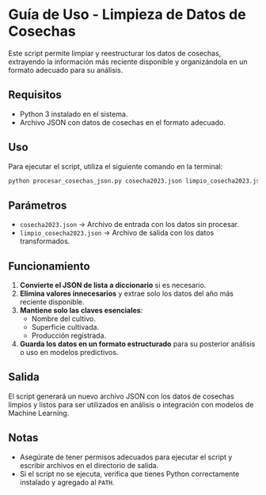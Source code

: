 # Guía de Uso - Limpieza de Datos de Cosechas

Este script permite limpiar y reestructurar los datos de cosechas, extrayendo la información más reciente disponible y organizándola en un formato adecuado para su análisis.

## Requisitos
- Python 3 instalado en el sistema.
- Archivo JSON con datos de cosechas en el formato adecuado.

## Uso
Para ejecutar el script, utiliza el siguiente comando en la terminal:

```bash
python procesar_cosechas_json.py cosecha2023.json limpio_cosecha2023.json
```

## Parámetros
- `cosecha2023.json` → Archivo de entrada con los datos sin procesar.
- `limpio_cosecha2023.json` → Archivo de salida con los datos transformados.

## Funcionamiento
1. **Convierte el JSON de lista a diccionario** si es necesario.
2. **Elimina valores innecesarios** y extrae solo los datos del año más reciente disponible.
3. **Mantiene solo las claves esenciales**: 
   - Nombre del cultivo.
   - Superficie cultivada.
   - Producción registrada.
4. **Guarda los datos en un formato estructurado** para su posterior análisis o uso en modelos predictivos.

## Salida
El script generará un nuevo archivo JSON con los datos de cosechas limpios y listos para ser utilizados en análisis o integración con modelos de Machine Learning.

## Notas
- Asegúrate de tener permisos adecuados para ejecutar el script y escribir archivos en el directorio de salida.
- Si el script no se ejecuta, verifica que tienes Python correctamente instalado y agregado al `PATH`.
